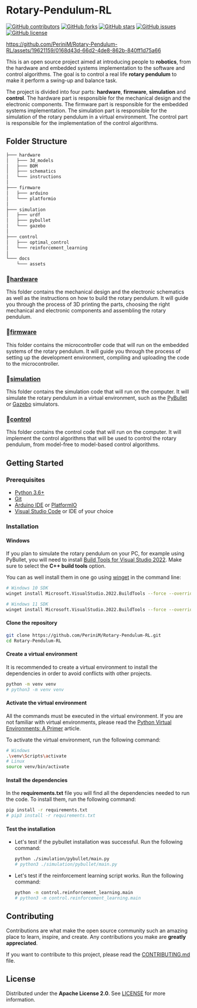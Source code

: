# Rotary-Pendulum-RL

[![GitHub contributors](https://img.shields.io/github/contributors/PeriniM/Rotary-Pendulum-RL)](https://github.com/PeriniM/Rotary-Pendulum-RL/graphs/contributors)
[![GitHub forks](https://img.shields.io/github/forks/PeriniM/Rotary-Pendulum-RL)](https://github.com/PeriniM/Rotary-Pendulum-RL/network/members)
[![GitHub stars](https://img.shields.io/github/stars/PeriniM/Rotary-Pendulum-RL)](https://github.com/PeriniM/Rotary-Pendulum-RL/stargazers)
[![GitHub issues](https://img.shields.io/github/issues/PeriniM/Rotary-Pendulum-RL)](https://github.com/PeriniM/Rotary-Pendulum-RL/issues)
[![GitHub license](https://img.shields.io/github/license/PeriniM/Rotary-Pendulum-RL)](LICENSE)

https://github.com/PeriniM/Rotary-Pendulum-RL/assets/19621159/0168d43d-66d2-4de8-862b-840ff1d75a66

<!-- ![Rotary Pendulum](docs/assets/rotary_pybullet.jpg) -->
This is an open source project aimed at introducing people to **robotics**, from the hardware and embedded systems implementation to the software and control algorithms. The goal is to control a real life **rotary pendulum** to make it perform a swing-up and balance task.

The project is divided into four parts: **hardware**, **firmware**, **simulation** and **control**. The hardware part is responsible for the mechanical design and the electronic components. The firmware part is responsible for the embedded systems implementation. The simulation part is responsible for the simulation of the rotary pendulum in a virtual environment. The control part is responsible for the implementation of the control algorithms.

## Folder Structure

```bash
├─── hardware
│   ├─── 3d_models
│   ├─── BOM
│   ├─── schematics
│   └─── instructions
│
├─── firmware
│   ├─── arduino
│   └─── platformio
│
├─── simulation
│   ├─── urdf
│   ├─── pybullet
│   └─── gazebo
│
├─── control
│   ├─── optimal_control
│   └─── reinforcement_learning
│
└─── docs
    └─── assets
```
### 📂[hardware](hardware)

This folder contains the mechanical design and the electronic schematics as well as the instructions on how to build the rotary pendulum.
It will guide you through the process of 3D printing the parts, choosing the right mechanical and electronic components and assembling the rotary pendulum.

### 📂[firmware](firmware)

This folder contains the microcontroller code that will run on the embedded systems of the rotary pendulum.
It will guide you through the process of setting up the development environment, compiling and uploading the code to the microcontroller.

### 📂[simulation](simulation)

This folder contains the simulation code that will run on the computer. It will simulate the rotary pendulum in a virtual environment, such as the [PyBullet](https://pybullet.org/wordpress/) or [Gazebo](http://gazebosim.org/) simulators.

### 📂[control](control)

This folder contains the control code that will run on the computer. It will implement the control algorithms that will be used to control the rotary pendulum, from model-free to model-based control algorithms.

## Getting Started

### Prerequisites

* [Python 3.6+](https://www.python.org/downloads/)
* [Git](https://git-scm.com/downloads)
* [Arduino IDE](https://www.arduino.cc/en/software) or [PlatformIO](https://platformio.org/install/ide?install=vscode)
* [Visual Studio Code](https://code.visualstudio.com/download) or IDE of your choice

### Installation

#### Windows

If you plan to simulate the rotary pendulum on your PC, for example using PyBullet, you will need to install [Build Tools for Visual Studio 2022](https://aka.ms/vs/17/release/vs_BuildTools.exe). Make sure to select the **C++ build tools** option.

You can as well install them in one go using [winget](https://docs.microsoft.com/en-us/windows/package-manager/winget/) in the command line:
```bash
# Windows 10 SDK
winget install Microsoft.VisualStudio.2022.BuildTools --force --override "--wait --passive --add Microsoft.VisualStudio.Component.VC.Tools.x86.x64 --add Microsoft.VisualStudio.Component.Windows10SDK"

# Windows 11 SDK
winget install Microsoft.VisualStudio.2022.BuildTools --force --override "--wait --passive --add Microsoft.VisualStudio.Component.VC.Tools.x86.x64 --add Microsoft.VisualStudio.Component.Windows11SDK.22000"

```
#### Clone the repository

```bash
git clone https://github.com/PeriniM/Rotary-Pendulum-RL.git
cd Rotary-Pendulum-RL
```
#### Create a virtual environment

It is recommended to create a virtual environment to install the dependencies in order to avoid conflicts with other projects.

```bash
python -m venv venv
# python3 -m venv venv
```
#### Activate the virtual environment

All the commands must be executed in the virtual environment. If you are not familiar with virtual environments, please read the [Python Virtual Environments: A Primer](https://realpython.com/python-virtual-environments-a-primer/) article.

To activate the virtual environment, run the following command:
```bash
# Windows
.\venv\Scripts\activate
# Linux
source venv/bin/activate
```

#### Install the dependencies

In the **requirements.txt** file you will find all the dependencies needed to run the code. To install them, run the following command:

```bash
pip install -r requirements.txt
# pip3 install -r requirements.txt
```

#### Test the installation

- Let's test if the pybullet installation was successful. Run the following command:

    ```bash
    python ./simulation/pybullet/main.py
    # python3 ./simulation/pybullet/main.py
    ```
- Let's test if the reinforcement learning script works. Run the following command:

    ```bash
    python -m control.reinforcement_learning.main
    # python3 -m control.reinforcement_learning.main
    ```

## Contributing

Contributions are what make the open source community such an amazing place to learn, inspire, and create. Any contributions you make are **greatly appreciated**.

If you want to contribute to this project, please read the [CONTRIBUTING.md](CONTRIBUTING.md) file.

## License

Distributed under the **Apache License 2.0**. See [LICENSE](LICENSE) for more information.
